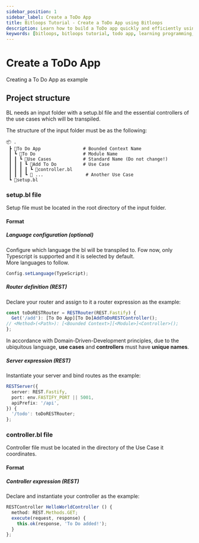 ```yaml
---
sidebar_position: 1
sidebar_label: Create a ToDo App
title: Bitloops Tutorial - Create a ToDo App using Bitloops 
description: Learn how to build a ToDo app quickly and efficiently using Bitloops. You'll learn how to apply industry best practices and software design principles that lead to high-quality software 
keywords: [bitloops, bitloops tutorial, todo app, learning programming, learning coding, software development, better programming]
---
```


# Create a ToDo App

Creating a To Do App as example

## Project structure

BL needs an input folder with a setup.bl file and the essential controllers of the use cases which will be transpiled.
  
The structure of the input folder must be as the following:
```
📦 .
 ┣ 📂To Do App                # Bounded Context Name
 ┃ ┗ 📂To Do                  # Module Name
 ┃ ┃ ┗ 📂Use Cases            # Standard Name (Do not change!)
 ┃ ┃ ┃ ┗ 📂Add To Do          # Use Case
 ┃ ┃ ┃ ┃ ┗ 📜controller.bl			
 ┃ ┃ ┃ ┗ 📂 ...	              # Another Use Case	
 ┗ 📜setup.bl

```
### setup.bl file
Setup file must be located in the root directory of the input folder.  

#### Format

##### Language configuration (optional)  
Configure which language the bl will be transpiled to.
Fow now, only Typescript is supported and it is selected by default.  
More languages to follow.

```typescript
Config.setLanguage(TypeScript);
```

##### Router definition (REST)
Declare your router and assign to it a router expression as the example:
```typescript
const toDoRESTRouter = RESTRouter(REST.Fastify) {
  Get('/add'): [To Do App][To Do]AddToDoRESTController();
// <Method>(<Path>): [<Bounded Context>][<Module>]<Controller>();
};
```
In accordance with Domain-Driven-Development principles, due to the ubiquitous language, **use cases** and **controllers** must have **unique names**.

##### Server expression (REST)
Instantiate your server and bind routes as the example:
```typescript
RESTServer({
  server: REST.Fastify,
  port: env.FASTIFY_PORT || 5001,
  apiPrefix: '/api',
}) {
  '/todo': toDoRESTRouter;
};
```

### controller.bl file
Controller file must be located in the directory of the Use Case it coordinates.

#### Format
##### Controller expression (REST)
Declare and instantiate your controller as the example:
```typescript
RESTController HelloWorldController () {
  method: REST.Methods.GET;
  execute(request, response) {
    this.ok(response, 'To Do added!');
  }
};
```  
 

